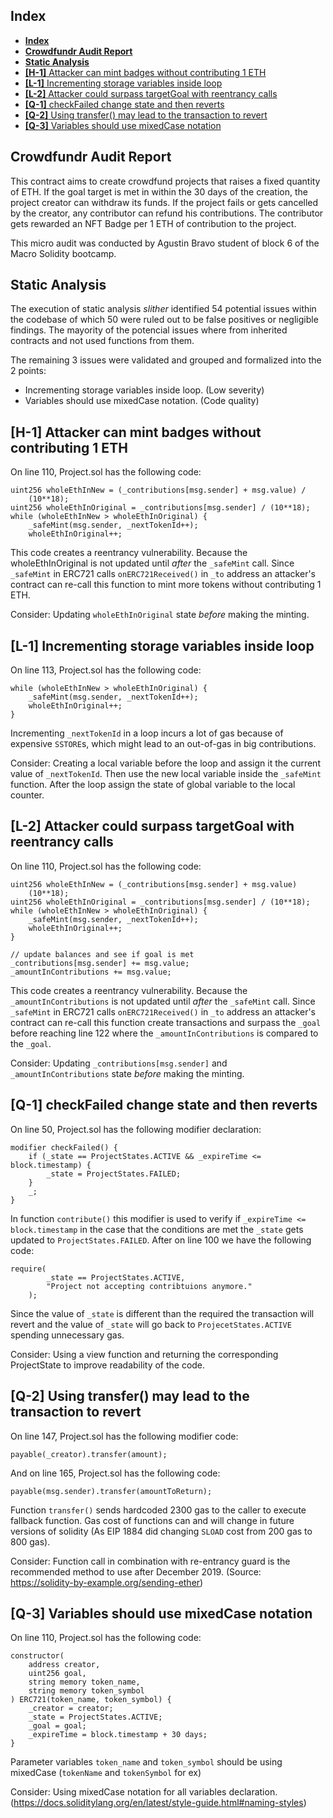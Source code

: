 ## **Index**
- [**Index**](#index)
- [**Crowdfundr Audit Report**](#crowdfundr-audit-report)
- [**Static Analysis**](#static-analysis)
- [**[H-1]** Attacker can mint badges without contributing 1 ETH](#h-1-attacker-can-mint-badges-without-contributing-1-eth)
- [**[L-1]** Incrementing storage variables inside loop](#l-1-incrementing-storage-variables-inside-loop)
- [**[L-2]** Attacker could surpass targetGoal with reentrancy calls](#l-2-attacker-could-surpass-targetgoal-with-reentrancy-calls)
- [**[Q-1]** checkFailed change state and then reverts](#q-1-checkfailed-change-state-and-then-reverts)
- [**[Q-2]** Using transfer() may lead to the transaction to revert](#q-2-using-transfer-may-lead-to-the-transaction-to-revert)
- [**[Q-3]** Variables should use mixedCase notation](#q-3-variables-should-use-mixedcase-notation)


## **Crowdfundr Audit Report**

This contract aims to create crowdfund projects that raises a fixed quantity of ETH. If the goal target is met in within the 30 days of the creation, the project creator can withdraw its funds. If the project fails or gets cancelled by the creator, any contributor can refund his contributions. The contributor gets rewarded an NFT Badge per 1 ETH of contribution to the project.

This micro audit was conducted by Agustin Bravo student of block 6 of the Macro Solidity bootcamp.

## **Static Analysis**

The execution of static analysis _slither_ identified 54 potential issues within the codebase of which 50 were ruled out to be false positives or negligible findings. The mayority of the potencial issues where from inherited contracts and not used functions from them.

The remaining 3 issues were validated and grouped and formalized into the 2 points:

- Incrementing storage variables inside loop. (Low severity)
- Variables should use mixedCase notation. (Code quality)

## **[H-1]** Attacker can mint badges without contributing 1 ETH

On line 110, Project.sol has the following code:

```
uint256 wholeEthInNew = (_contributions[msg.sender] + msg.value) /
    (10**18);
uint256 wholeEthInOriginal = _contributions[msg.sender] / (10**18);
while (wholeEthInNew > wholeEthInOriginal) {
    _safeMint(msg.sender, _nextTokenId++);
    wholeEthInOriginal++;
``` 

This code creates a reentrancy vulnerability. Because the wholeEthInOriginal is not updated until _after_ the `_safeMint` call. Since `_safeMint` in ERC721 calls `onERC721Received()` in `_to` address an attacker's contract can re-call this function to mint more tokens without contributing 1 ETH.

Consider: Updating `wholeEthInOriginal` state _before_ making the minting.

## **[L-1]** Incrementing storage variables inside loop

On line 113, Project.sol has the following code:
  
```
while (wholeEthInNew > wholeEthInOriginal) {
    _safeMint(msg.sender, _nextTokenId++);
    wholeEthInOriginal++;
}
```

Incrementing `_nextTokenId` in a loop incurs a lot of gas because of expensive `SSTORE`s, which might lead to an out-of-gas in big contributions.

Consider: Creating a local variable before the loop and assign it the current value of `_nextTokenId`. Then use the new local variable inside the `_safeMint` function. After the loop assign the state of global variable to the local counter.

## **[L-2]** Attacker could surpass targetGoal with reentrancy calls

On line 110, Project.sol has the following code:

```
uint256 wholeEthInNew = (_contributions[msg.sender] + msg.value) 
    (10**18);
uint256 wholeEthInOriginal = _contributions[msg.sender] / (10**18);
while (wholeEthInNew > wholeEthInOriginal) {
    _safeMint(msg.sender, _nextTokenId++);
    wholeEthInOriginal++;
}

// update balances and see if goal is met
_contributions[msg.sender] += msg.value;
_amountInContributions += msg.value;
```

This code creates a reentrancy vulnerability. Because the `_amountInContributions` is not updated until _after_ the `_safeMint` call. Since `_safeMint` in ERC721 calls `onERC721Received()` in `_to` address an attacker's contract can re-call this function create transactions and surpass the `_goal` before reaching line 122 where the `_amountInContributions` is compared to the `_goal`.

Consider: Updating `_contributions[msg.sender]` and `_amountInContributions` state _before_ making the minting.

## **[Q-1]** checkFailed change state and then reverts

On line 50, Project.sol has the following modifier declaration:

```
modifier checkFailed() {
    if (_state == ProjectStates.ACTIVE && _expireTime <= block.timestamp) {
        _state = ProjectStates.FAILED;
    }
    _;
}
```

In function `contribute()` this modifier is used to verify if `_expireTime <= block.timestamp` in the case that the conditions are met the `_state` gets updated to `ProjectStates.FAILED`. After on line 100 we have the following code:

```
require(
        _state == ProjectStates.ACTIVE,
        "Project not accepting contribtuions anymore."
    );
```

Since the value of `_state` is different than the required the transaction will revert and the value of `_state` will go back to `ProjecetStates.ACTIVE` spending unnecessary gas.

Consider: Using a view function and returning the corresponding ProjectState to improve readability of the code.

## **[Q-2]** Using transfer() may lead to the transaction to revert

On line 147, Project.sol has the following modifier code:

```
payable(_creator).transfer(amount);
```

And on line 165, Project.sol has the following code:

```
payable(msg.sender).transfer(amountToReturn);
```

Function `transfer()` sends hardcoded 2300 gas to the caller to execute fallback function. Gas cost of functions can and will change in future versions of solidity (As EIP 1884 did changing `SLOAD` cost from 200 gas to 800 gas).

Consider: Function call in combination with re-entrancy guard is the recommended method to use after December 2019. (Source: https://solidity-by-example.org/sending-ether)

## **[Q-3]** Variables should use mixedCase notation

On line 110, Project.sol has the following code:

```
constructor(
    address creator,
    uint256 goal,
    string memory token_name,
    string memory token_symbol
) ERC721(token_name, token_symbol) {
    _creator = creator;
    _state = ProjectStates.ACTIVE;
    _goal = goal;
    _expireTime = block.timestamp + 30 days;
}
```

Parameter variables `token_name` and `token_symbol` should be using mixedCase (`tokenName` and `tokenSymbol` for ex)

Consider: Using mixedCase notation for all variables declaration. (https://docs.soliditylang.org/en/latest/style-guide.html#naming-styles)
